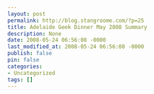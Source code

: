 ```yaml
---
layout: post
permalink: http://blog.stangroome.com/?p=25
title: Adelaide Geek Dinner May 2008 Summary
description: None
date: 2008-05-24 06:56:08 -0000
last_modified_at: 2008-05-24 06:56:08 -0000
publish: false
pin: false
categories:
- Uncategorized
tags: []
---
```

<![CDATA[

[![Photo of the guests](http://farm3.static.flickr.com/2398/2504508059_ff09f0702f_m.jpg)](http://www.flickr.com/photos/jstangroome/2504508059/) The May Geek Dinner was long overdue but well worth the wait. I invited a record high number of people, fifteen, but due to a variety of circumstances, a record low number of people made it to the dinner: five, including myself.

I was joined by the always entertaining regulars: [Paul Stovell](http://www.paulstovell.com/), [Keith Zerna](http://sanrez.com/), and [Jim Burger](http://www.nervoustych.com/). We were also pleased to be joined by [Nigel Spencer](http://blog.spencen.com/) for the first time since I started organising the dinners last year.

Aside from the usual .NET subjects, many other topics were discussed on the night, here are some links in no particular order:

  * Clay Shirky on Social Surplus: [video](http://blip.tv/file/855937), [transcript](http://www.shirky.com/herecomeseverybody/2008/04/looking-for-the-mouse.html)
  * Perfection Fresh's naturally grown [Enchanted Apple](http://www.perfection.com.au/01_cms/details.asp?ID=791)
  * NASA's Mars Climate Orbiter [metric mix-up](http://en.wikipedia.org/wiki/Mars_Climate_Orbiter#The_metric_mixup)
  * Self-reconfigurable robots ([article preview](http://technology.newscientist.com/channel/tech/mg19826531.200-shapeshifting-robots-take-form.html))
  * Are we approaching the [Great Filter](http://en.wikipedia.org/wiki/The_Great_Filter)?

I am writing this summary a week since the night of the dinner and I've managed to forget some of the night's events. Perhaps the other attendees could leave some comments with links to the interesting topics I've missed.

Watch this blog for details of the August 2008 Dinner which I'll likely post after [Code Camp SA](http://pgriffith.wordpress.com/2008/05/18/codecampsa/).

]]>
